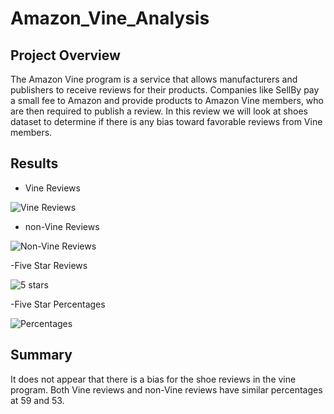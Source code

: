 # Amazon_Vine_Analysis

## Project Overview
The Amazon Vine program is a service that allows manufacturers and publishers to receive reviews for their products. Companies like SellBy pay a small fee to Amazon and provide products to Amazon Vine members, who are then required to publish a review.  In this review we will look at shoes dataset to determine if there is any bias toward favorable reviews from Vine members.

## Results

- Vine Reviews

![Vine Reviews](https://user-images.githubusercontent.com/96347933/163737778-182b7c2e-98cd-468b-b8d1-8f2330ed321f.png)

- non-Vine Reviews

![Non-Vine Reviews](https://user-images.githubusercontent.com/96347933/163737786-2a38389f-24b6-4d49-aa36-661a1cbaef9b.png)

-Five Star Reviews

![5 stars](https://user-images.githubusercontent.com/96347933/163737837-6870770b-35f7-4568-b756-a2e8fcbc3dde.png)

-Five Star Percentages

![Percentages](https://user-images.githubusercontent.com/96347933/163737861-a453584b-bdbc-4d01-8844-2ee28ed94c6c.png)

## Summary
It does not appear that there is a bias for the shoe reviews in the vine program.  Both Vine reviews and non-Vine reviews have similar percentages at 59 and 53.
